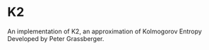 # K2
An implementation of K2, an approximation of Kolmogorov Entropy Developed by Peter Grassberger.
